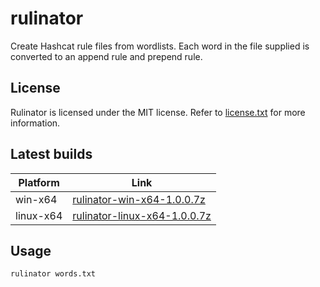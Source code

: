 # rulinator
Create Hashcat rule files from wordlists. Each word in the file supplied is converted to an append rule and prepend rule.

## License
Rulinator is licensed under the MIT license. Refer to [license.txt](https://github.com/metacrackorg/metacrack/blob/main/LICENSE) for more information.

## Latest builds 

| Platform | Link |
| --- | --- |
| win-x64 | [rulinator-win-x64-1.0.0.7z](https://github.com/acmesecorg/rulinator/raw/main/Builds/rulinator-win-x64-1.0.0.7z)|
| linux-x64 | [rulinator-linux-x64-1.0.0.7z](https://github.com/acmesecorg/rulinator/raw/main/Builds/rulinator-linux-64-1.0.0.7z)|
  
## Usage

`rulinator words.txt`
